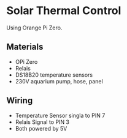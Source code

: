 # Solar Thermal Control

Using Orange Pi Zero.

## Materials

- OPi Zero
- Relais
- DS18B20 temperature sensors
- 230V aquarium pump, hose, panel


## Wiring

- Temperature Sensor singla to PIN 7
- Relais Signal to PIN 3
- Both powered by 5V


    
    